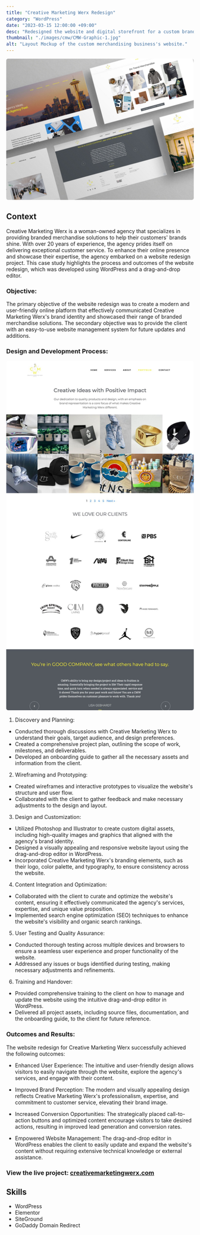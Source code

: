 ```yaml
---
title: "Creative Marketing Werx Redesign"
category: "WordPress"
date: "2023-03-15 12:00:00 +09:00"
desc: "Redesigned the website and digital storefront for a custom branding company specializing in merchandise for small businesses. Focused on a clean, professional layout to enhance user experience and effectively showcase their unique branding services."
thumbnail: "./images/cmw/CMW-Graphic-1.jpg"
alt: "Layout Mockup of the custom merchandising business's website."
---
```


<img src="./images/cmw/CMW-Graphic-1.jpg"
     alt="Layout Mockup of the custom merchandising business's website."
     style="border-radius: 5px;" />

## Context

Creative Marketing Werx is a woman-owned agency that specializes in providing branded merchandise solutions to help their customers' brands shine. With over 20 years of experience, the agency prides itself on delivering exceptional customer service. To enhance their online presence and showcase their expertise, the agency embarked on a website redesign project. This case study highlights the process and outcomes of the website redesign, which was developed using WordPress and a drag-and-drop editor.

### Objective:

The primary objective of the website redesign was to create a modern and user-friendly online platform that effectively communicated Creative Marketing Werx's brand identity and showcased their range of branded merchandise solutions. The secondary objective was to provide the client with an easy-to-use website management system for future updates and additions.

### Design and Development Process:

<img src="./images/cmw/CMW Project.jpg"
     alt="A full wireframe mockup of the website layout"
     style="border-radius: 5px;" />

1. Discovery and Planning:

- Conducted thorough discussions with Creative Marketing Werx to understand their goals, target audience, and design preferences.
- Created a comprehensive project plan, outlining the scope of work, milestones, and deliverables.
- Developed an onboarding guide to gather all the necessary assets and information from the client.

2. Wireframing and Prototyping:

- Created wireframes and interactive prototypes to visualize the website's structure and user flow.
- Collaborated with the client to gather feedback and make necessary adjustments to the design and layout.

3. Design and Customization:

- Utilized Photoshop and Illustrator to create custom digital assets, including high-quality images and graphics that aligned with the agency's brand identity.
- Designed a visually appealing and responsive website layout using the drag-and-drop editor in WordPress.
- Incorporated Creative Marketing Werx's branding elements, such as their logo, color palette, and typography, to ensure consistency across the website.

4. Content Integration and Optimization:

- Collaborated with the client to curate and optimize the website's content, ensuring it effectively communicated the agency's services, expertise, and unique value proposition.
- Implemented search engine optimization (SEO) techniques to enhance the website's visibility and organic search rankings.

5. User Testing and Quality Assurance:

- Conducted thorough testing across multiple devices and browsers to ensure a seamless user experience and proper functionality of the website.
- Addressed any issues or bugs identified during testing, making necessary adjustments and refinements.

6. Training and Handover:

- Provided comprehensive training to the client on how to manage and update the website using the intuitive drag-and-drop editor in WordPress.
- Delivered all project assets, including source files, documentation, and the onboarding guide, to the client for future reference.

### Outcomes and Results:

The website redesign for Creative Marketing Werx successfully achieved the following outcomes:

- Enhanced User Experience: The intuitive and user-friendly design allows visitors to easily navigate through the website, explore the agency's services, and engage with their content.

- Improved Brand Perception: The modern and visually appealing design reflects Creative Marketing Werx's professionalism, expertise, and commitment to customer service, elevating their brand image.

- Increased Conversion Opportunities: The strategically placed call-to-action buttons and optimized content encourage visitors to take desired actions, resulting in improved lead generation and conversion rates.

- Empowered Website Management: The drag-and-drop editor in WordPress enables the client to easily update and expand the website's content without requiring extensive technical knowledge or external assistance.

### View the live project: [creativemarketingwerx.com](https://www.creativemarketingwerx.com/)

## Skills

- WordPress
- Elementor
- SiteGround
- GoDaddy Domain Redirect
